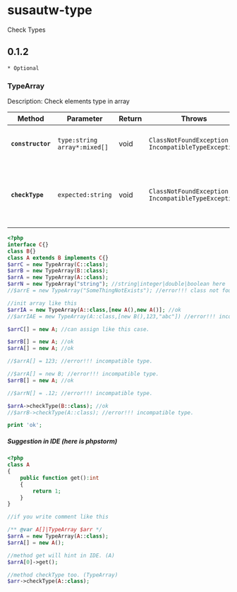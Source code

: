 # susautw-type
Check Types
## 0.1.2
`* Optional`


### TypeArray
Description:
Check elements type in array

| Method | Parameter | Return | Throws | Description |
|---|---|---|---|---|
|**`constructor`**|`type:string` `array*:mixed[]`|void|`ClassNotFoundException` `IncompatibleTypeException`|Determine type of array and initial it.|
|**`checkType`**|`expected:string`|void|`ClassNotFoundException` `IncompatibleTypeException`|Check types in array is or not expected type for use.|
```php
<?php
interface C{}
class B{}
class A extends B implements C{}
$arrC = new TypeArray(C::class);
$arrB = new TypeArray(B::class);
$arrA = new TypeArray(A::class);
$arrN = new TypeArray("string"); //string|integer|double|boolean here
//$arrE = new TypeArray("SomeThingNotExists"); //error!!! class not found.

//init array like this
$arrIA = new TypeArray(A::class,[new A(),new A()]; //ok
//$arrIAE = mew TypeArray(A::class,[new B(),123,"abc"]) //error!!! incompatible type.

$arrC[] = new A; //can assign like this case.

$arrB[] = new A; //ok
$arrA[] = new A; //ok

//$arrA[] = 123; //error!!! incompatible type.

//$arrA[] = new B; //error!!! incompatible type.
$arrB[] = new A; //ok

//$arrN[] = .12; //error!!! incompatible type.

$arrA->checkType(B::class); //ok
//$arrB->checkType(A::class); //error!!! incompatible type.

print 'ok';

```

##### Suggestion in IDE (here is phpstorm)
```php
<?php
class A
{
    public function get():int
    {
        return 1;
    }
}

//if you write comment like this

/** @var A[]|TypeArray $arr */
$arrA = new TypeArray(A::class);
$arrA[] = new A();

//method get will hint in IDE. (A)
$arrA[0]->get();

//method checkType too. (TypeArray)
$arr->checkType(A::class);
```